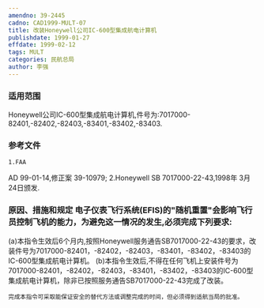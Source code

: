 ```yaml
---
amendno: 39-2445
cadno: CAD1999-MULT-07
title: 改装Honeywell公司IC-600型集成航电计算机
publishdate: 1999-01-27
effdate: 1999-02-12
tags: MULT
categories: 民航总局
author: 李强
---
```


### 适用范围 
Honeywell公司IC-600型集成航电计算机,件号为:7017000-82401,-82402,-82403,-83401,-83402,-83403.

### 参考文件
    1.FAA
 AD 99-01-14,修正案 39-10979; 
    2.Honeywell SB 7017000-22-43,1998年 3月 24日颁发. 


### 原因、措施和规定 电子仪表飞行系统(EFIS)的"随机重置"会影响飞行员控制飞机的能力，为避免这一情况的发生,必须完成下列要求: 
(a)本指令生效后6个月内,按照Honeywell服务通告SB7017000-22-43的要求，改装件号为7017000-82401，-82402，-82403，-83401，-83402，-83403的IC-600型集成航电计算机。 
(b)本指令生效后,不得在任何飞机上安装件号为7017000-82401，-82402，-82403，-83401，-83402，-83403的IC-600型集成航电计算机，除非已按照服务通告SB7017000-22-43完成了改装。 

    完成本指令可采取能保证安全的替代方法或调整完成的时间，但必须得到适航当局的批准。
       
